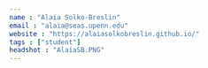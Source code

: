 ```yaml
---
name : "Alaia Solko-Breslin"
email : "alaia@seas.upenn.edu"
website : "https://alaiasolkobreslin.github.io/"
tags : ["student"]
headshot : "AlaiaSB.PNG"
---
```

